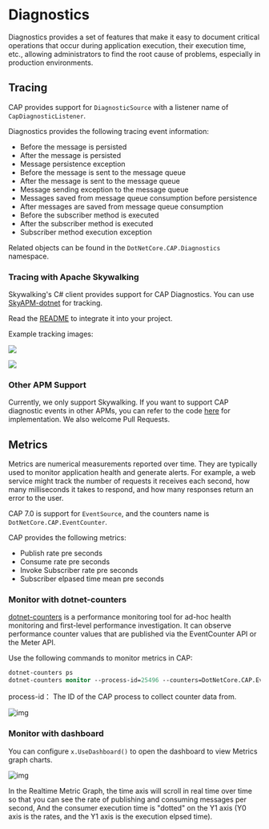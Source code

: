 # Diagnostics

Diagnostics provides a set of features that make it easy to document critical operations that occur during application execution, their execution time, etc., allowing administrators to find the root cause of problems, especially in production environments.

## Tracing

CAP provides support for `DiagnosticSource` with a listener name of `CapDiagnosticListener`.

Diagnostics provides the following tracing event information:

* Before the message is persisted
* After the message is persisted
* Message persistence exception
* Before the message is sent to the message queue
* After the message is sent to the message queue
* Message sending exception to the message queue
* Messages saved from message queue consumption before persistence
* After messages are saved from message queue consumption
* Before the subscriber method is executed
* After the subscriber method is executed
* Subscriber method execution exception

Related objects can be found in the `DotNetCore.CAP.Diagnostics` namespace.

### Tracing with Apache Skywalking

Skywalking's C# client provides support for CAP Diagnostics. You can use [SkyAPM-dotnet](https://github.com/SkyAPM/SkyAPM-dotnet) for tracking.

Read the [README](https://github.com/SkyAPM/SkyAPM-dotnet/blob/master/README.md) to integrate it into your project.

Example tracking images:

![](https://user-images.githubusercontent.com/8205994/71006463-51025980-2120-11ea-82dc-bffa5530d515.png)

![](https://user-images.githubusercontent.com/8205994/71006589-7b541700-2120-11ea-910b-7e0f2dfddce8.png)

### Other APM Support

Currently, we only support Skywalking. If you want to support CAP diagnostic events in other APMs, you can refer to the code [here](https://github.com/SkyAPM/SkyAPM-dotnet/tree/master/src/SkyApm.Diagnostics.CAP) for implementation. We also welcome Pull Requests.

## Metrics

Metrics are numerical measurements reported over time. They are typically used to monitor application health and generate alerts. For example, a web service might track the number of requests it receives each second, how many milliseconds it takes to respond, and how many responses return an error to the user.

CAP 7.0 is support for `EventSource`, and the counters name is `DotNetCore.CAP.EventCounter`.

CAP provides the following metrics:

* Publish rate pre seconds
* Consume rate pre seconds
* Invoke Subscriber rate pre seconds
* Subscriber elpased time mean pre seconds 

### Monitor with dotnet-counters

[dotnet-counters](https://learn.microsoft.com/zh-cn/dotnet/core/diagnostics/dotnet-counters) is a performance monitoring tool for ad-hoc health monitoring and first-level performance investigation. It can observe performance counter values that are published via the EventCounter API or the Meter API. 

Use the following commands to monitor metrics in CAP:

```ps
dotnet-counters ps
dotnet-counters monitor --process-id=25496 --counters=DotNetCore.CAP.EventCounter
```

process-id： The ID of the CAP process to collect counter data from.

![img](../../../img/dotnet-counters.gif)

### Monitor with dashboard

You can configure `x.UseDashboard()` to open the dashboard to view Metrics graph charts.

![img](../../../img/dashboard-metrics.gif)

In the Realtime Metric Graph, the time axis will scroll in real time over time so that you can see the rate of publishing and consuming messages per second, And the consumer execution time is "dotted" on the Y1 axis (Y0 axis is the rates, and the Y1 axis is the execution elpsed time).
 

